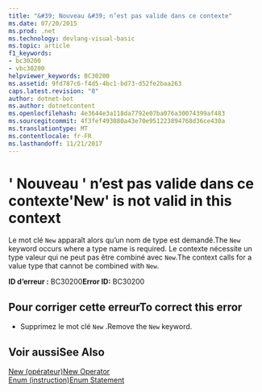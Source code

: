```yaml
---
title: "&#39; Nouveau &#39; n’est pas valide dans ce contexte"
ms.date: 07/20/2015
ms.prod: .net
ms.technology: devlang-visual-basic
ms.topic: article
f1_keywords:
- bc30200
- vbc30200
helpviewer_keywords: BC30200
ms.assetid: 9fd787c6-f4d5-4bc1-bd73-d52fe2baa263
caps.latest.revision: "8"
author: dotnet-bot
ms.author: dotnetcontent
ms.openlocfilehash: 4e3644e3a118da7792e07ba076a30074399af483
ms.sourcegitcommit: 4f3fef493080a43e70e951223894768d36ce430a
ms.translationtype: MT
ms.contentlocale: fr-FR
ms.lasthandoff: 11/21/2017
---
```

# <a name="39new39-is-not-valid-in-this-context"></a><span data-ttu-id="87c59-102">&#39; Nouveau &#39; n’est pas valide dans ce contexte</span><span class="sxs-lookup"><span data-stu-id="87c59-102">&#39;New&#39; is not valid in this context</span></span>
<span data-ttu-id="87c59-103">Le mot clé `New` apparaît alors qu’un nom de type est demandé.</span><span class="sxs-lookup"><span data-stu-id="87c59-103">The `New` keyword occurs where a type name is required.</span></span> <span data-ttu-id="87c59-104">Le contexte nécessite un type valeur qui ne peut pas être combiné avec `New`.</span><span class="sxs-lookup"><span data-stu-id="87c59-104">The context calls for a value type that cannot be combined with `New`.</span></span>  
  
 <span data-ttu-id="87c59-105">**ID d’erreur :** BC30200</span><span class="sxs-lookup"><span data-stu-id="87c59-105">**Error ID:** BC30200</span></span>  
  
## <a name="to-correct-this-error"></a><span data-ttu-id="87c59-106">Pour corriger cette erreur</span><span class="sxs-lookup"><span data-stu-id="87c59-106">To correct this error</span></span>  
  
-   <span data-ttu-id="87c59-107">Supprimez le mot clé `New` .</span><span class="sxs-lookup"><span data-stu-id="87c59-107">Remove the `New` keyword.</span></span>  
  
## <a name="see-also"></a><span data-ttu-id="87c59-108">Voir aussi</span><span class="sxs-lookup"><span data-stu-id="87c59-108">See Also</span></span>  
 [<span data-ttu-id="87c59-109">New (opérateur)</span><span class="sxs-lookup"><span data-stu-id="87c59-109">New Operator</span></span>](../../visual-basic/language-reference/operators/new-operator.md)  
 [<span data-ttu-id="87c59-110">Enum (instruction)</span><span class="sxs-lookup"><span data-stu-id="87c59-110">Enum Statement</span></span>](../../visual-basic/language-reference/statements/enum-statement.md)
